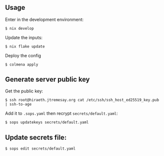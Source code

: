 # 

## Usage

Enter in the development environment:

```shell
$ nix develop
```

Update the inputs:

```shell
$ nix flake update
```

Deploy the config

```shell
$ colmena apply
```

## Generate server public key

Get the public key:

```shell
$ ssh root@hiraeth.jtremesay.org cat /etc/ssh/ssh_host_ed25519_key.pub | ssh-to-age
```

Add it to `.sops.yaml` then recrypt `secrets/default.yaml`:

```shell
$ sops updatekeys secrets/default.yaml
```

## Update secrets file:

```shell
$ sops edit secrets/default.yaml
```